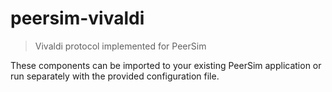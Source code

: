 peersim-vivaldi
===============

> Vivaldi protocol implemented for PeerSim

These components can be imported to your existing PeerSim application or run separately with the provided configuration file.
